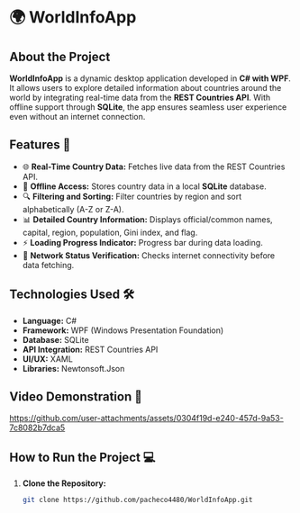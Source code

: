 # 🌍 WorldInfoApp

## About the Project
**WorldInfoApp** is a dynamic desktop application developed in **C# with WPF**. It allows users to explore detailed information about countries around the world by integrating real-time data from the **REST Countries API**. With offline support through **SQLite**, the app ensures seamless user experience even without an internet connection.

## Features 🚀
- 🌐 **Real-Time Country Data:** Fetches live data from the REST Countries API.
- 💾 **Offline Access:** Stores country data in a local **SQLite** database.
- 🔍 **Filtering and Sorting:** Filter countries by region and sort alphabetically (A-Z or Z-A).
- 📊 **Detailed Country Information:** Displays official/common names, capital, region, population, Gini index, and flag.
- ⚡ **Loading Progress Indicator:** Progress bar during data loading.
- 📶 **Network Status Verification:** Checks internet connectivity before data fetching.

## Technologies Used 🛠️
- **Language:** C#
- **Framework:** WPF (Windows Presentation Foundation)
- **Database:** SQLite
- **API Integration:** REST Countries API
- **UI/UX:** XAML
- **Libraries:** Newtonsoft.Json

## Video Demonstration 🎥
https://github.com/user-attachments/assets/0304f19d-e240-457d-9a53-7c8082b7dca5

## How to Run the Project 💻
1. **Clone the Repository:**  
   ```bash
   git clone https://github.com/pacheco4480/WorldInfoApp.git
